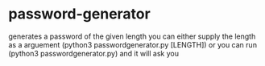 # password-generator
generates a password of the given length
you can either supply the length as a arguement (python3 passwordgenerator.py [LENGTH]) or you can run (python3 passwordgenerator.py) and it will ask you
